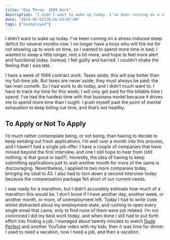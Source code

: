 ```yaml
---
title: "Day Three: 1099 Work"
description: "I didn’t want to wake up today. I’ve been running on a stress-induced sleep deficit for several months now, but I have a week of 1099 contract work."
date: "2019-06-03T20:16:03+07:00"
tags: ["Unemployed"]
---
```


I didn’t want to wake up today. I’ve been running on a stress-induced sleep deficit for several months now. I no longer have a boss who will fire me for not showing up to work on time, so I wanted to spend more time in bed; I wanted to sleep a little longer, rest a bit more, and hope to feel more alert and functional today. Instead, I felt guilty and harried. I couldn’t shake the feeling that I was late.

I have a week of 1099 contract work. Taxes aside, this will pay better than my full-time job. But taxes are never aside; they must always be paid; the tax-man cometh. So I had work to do today, and I didn’t much want to. I have to track my time for this week; I will only get paid for the billable time I spend. I’ve had the hardest time with that business model because it drives me to spend more time than I ought. I push myself past the point of mental exhaustion to keep billing out time, and that’s not healthy.

## To Apply or Not To Apply
I’d much rather contemplate being, or not being, than having to decide to keep sending out fresh applications. I’m well over a month into this process, and I haven’t had a single job offer. I have a couple of companies that have moved beyond the first interview, and one I still hope to hear from (still nothing; is that good or bad?). Honestly, the idea of having to keep submitting applications just to wait another month for more of the same is discouraging. Nevertheless, I applied to two more companies today, bringing my total to 43. I also had to turn down a second interview today because the compensation package fell short of our current needs.

I was ready for a marathon, but I didn’t accurately estimate how much of a marathon this would be. I don’t know if I have another day, another week, or another month, or more, of unemployment left. Today I had to write code whilst distracted about my employment state, and rushing to open every single email that came, only to find none of them were job related. I’m not convinced I did my best work today, and when done I still had to put forth effort into finding a job. I managed about twenty minutes to watch [Dude Perfect](https://www.youtube.com/user/corycotton) and another YouTube video with my kids, then it was time for dinner. I used to need a vacation, now I need a job, and then a vacation.